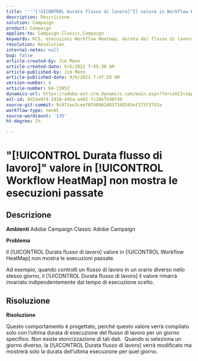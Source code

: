 ```yaml
---
title: '''"[!UICONTROL Durata flusso di lavoro]"Il valore in Workflow Heatmap non mostra le esecuzioni passate"'
description: Descrizione
solution: Campaign
product: Campaign
applies-to: Campaign Classic,Campaign
keywords: KCS, esecuzioni Workflow Heatmap, durata del flusso di lavoro, esecuzioni passate, Adobe Campaign
resolution: Resolution
internal-notes: null
bug: false
article-created-by: Jim Menn
article-created-date: 9/6/2022 7:45:30 AM
article-published-by: Jim Menn
article-published-date: 9/6/2022 7:47:20 AM
version-number: 4
article-number: KA-13952
dynamics-url: https://adobe-ent.crm.dynamics.com/main.aspx?forceUCI=1&pagetype=entityrecord&etn=knowledgearticle&id=026920e0-b72d-ed11-9db1-0022480866ad
exl-id: 0d19e0f4-2910-445a-a4d3-7c28b7540f49
source-git-commit: 9c971ee2ceef8f48902d857145545ef173f3752a
workflow-type: tm+mt
source-wordcount: '135'
ht-degree: 2%

---
```


# &quot;[!UICONTROL Durata flusso di lavoro]&quot; valore in [!UICONTROL Workflow HeatMap] non mostra le esecuzioni passate

## Descrizione


<b>Ambienti</b>
Adobe Campaign Classic Adobe Campaign

<b>Problema</b>

Il [!UICONTROL Durata flusso di lavoro] valore in [!UICONTROL Workflow HeatMap] non mostra le esecuzioni passate.

Ad esempio, quando controlli un flusso di lavoro in un orario diverso nello stesso giorno, il [!UICONTROL Durata flusso di lavoro] il valore rimarrà invariato indipendentemente dal tempo di esecuzione scelto.


## Risoluzione


<b>Risoluzione</b>

Questo comportamento è progettato, perché questo valore verrà compilato solo con l’ultima durata di esecuzione del flusso di lavoro per un giorno specifico.
Non esiste storicizzazione di tali dati. 
Quando si seleziona un giorno diverso, la [!UICONTROL Durata flusso di lavoro] verrà modificato ma mostrerà solo la durata dell’ultima esecuzione per quel giorno.
